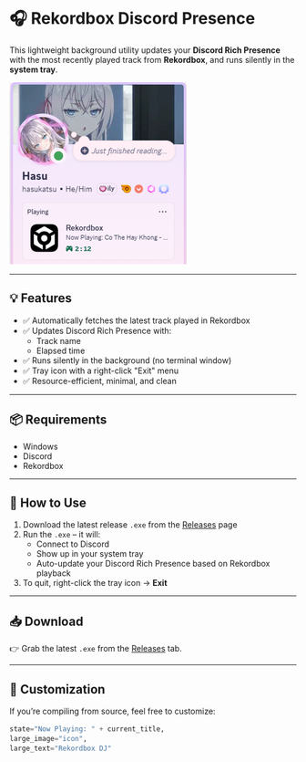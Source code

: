 # 🎧 Rekordbox Discord Presence

This lightweight background utility updates your **Discord Rich Presence** with the most recently played track from **Rekordbox**, and runs silently in the **system tray**.

![preview](preview.png)

---

## 💡 Features

- ✅ Automatically fetches the latest track played in Rekordbox
- ✅ Updates Discord Rich Presence with:
  - Track name
  - Elapsed time
- ✅ Runs silently in the background (no terminal window)
- ✅ Tray icon with a right-click "Exit" menu
- ✅ Resource-efficient, minimal, and clean

---

## 📦 Requirements

- Windows
- Discord
- Rekordbox
---

## 🚀 How to Use

1. Download the latest release `.exe` from the [Releases](https://github.com/KhoaDayy/Rekordbox-Presence/releases) page
3. Run the `.exe` – it will:
   - Connect to Discord
   - Show up in your system tray
   - Auto-update your Discord Rich Presence based on Rekordbox playback
4. To quit, right-click the tray icon → **Exit**

---

## 📥 Download

👉 Grab the latest `.exe` from the [Releases](https://github.com/KhoaDayy/Rekordbox-Presence/releases) tab.

---

## 🔧 Customization

If you’re compiling from source, feel free to customize:

```python
state="Now Playing: " + current_title,
large_image="icon",       
large_text="Rekordbox DJ"
